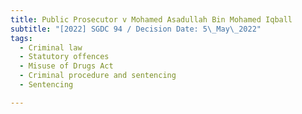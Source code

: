 ```yaml
---
title: Public Prosecutor v Mohamed Asadullah Bin Mohamed Iqball
subtitle: "[2022] SGDC 94 / Decision Date: 5\_May\_2022"
tags:
  - Criminal law
  - Statutory offences
  - Misuse of Drugs Act
  - Criminal procedure and sentencing
  - Sentencing

---
```

